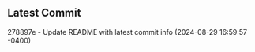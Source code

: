 
## Latest Commit
278897e - Update README with latest commit info (2024-08-29 16:59:57 -0400) <Yunxi-Zhou>
